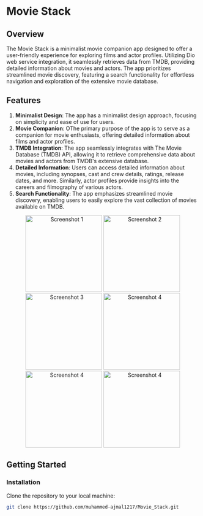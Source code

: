 # Movie Stack

## Overview
The Movie Stack is a minimalist movie companion app designed to offer a user-friendly experience for exploring films
and actor profiles. Utilizing Dio web service integration, it seamlessly retrieves data from TMDB, providing detailed
information about movies and actors. The app prioritizes streamlined movie discovery, featuring a search functionality
for effortless navigation and exploration of the extensive movie database.

## Features
1. **Minimalist Design**: The app has a minimalist design approach, focusing on simplicity and ease of use for users.
2. **Movie Companion**: OThe primary purpose of the app is to serve as a companion for movie enthusiasts, offering detailed information about films and actor profiles.
3. **TMDB Integration**: The app seamlessly integrates with The Movie Database (TMDB) API, allowing it to retrieve comprehensive data about movies and actors from TMDB's extensive database.
4. **Detailed Information**: Users can access detailed information about movies, including synopses, cast and crew details, ratings, release dates, and more. Similarly, actor profiles provide insights into the careers and filmography of various actors.
5. **Search Functionality**: The app emphasizes streamlined movie discovery, enabling users to easily explore the vast collection of movies available on TMDB.

<!-- Image Gallery -->
<div align="center">
  <img src="https://github.com/muhammed-ajmal1217/Movie_Stack/assets/136672051/86089e61-650f-40fd-b0c0-dc178b185591" alt="Screenshot 1" width="200"/>
  <img src="https://github.com/muhammed-ajmal1217/Movie_Stack/assets/136672051/f91c5395-a416-4a5a-bc77-0c51475172db" alt="Screenshot 2" width="200"/>
  <img src="https://github.com/muhammed-ajmal1217/Movie_Stack/assets/136672051/331a4762-70e9-465c-876d-27dc1c827707" alt="Screenshot 3" width="200"/>
  <img src="https://github.com/muhammed-ajmal1217/Movie_Stack/assets/136672051/7f8f4cd4-6ecc-4ce0-a39c-28c8e0f0d4a9" alt="Screenshot 4" width="200"/>
  <img src="https://github.com/muhammed-ajmal1217/Movie_Stack/assets/136672051/e07b4f65-69b0-4bae-b46f-bceecb711e5e" alt="Screenshot 4" width="200"/>
  <img src="https://github.com/muhammed-ajmal1217/Movie_Stack/assets/136672051/d847a3a6-e197-481b-9a3e-f5aeb6fc834f" alt="Screenshot 4" width="200"/>
</div>


## Getting Started
### Installation
Clone the repository to your local machine:
```bash
git clone https://github.com/muhammed-ajmal1217/Movie_Stack.git



